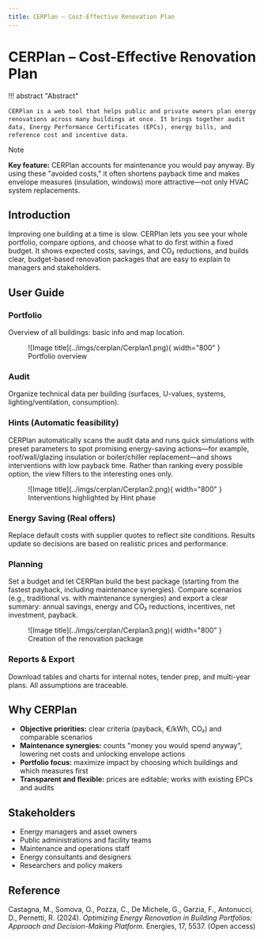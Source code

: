```yaml
---
title: CERPlan – Cost-Effective Renovation Plan
---
```



# CERPlan – Cost-Effective Renovation Plan

!!! abstract "Abstract"

    CERPlan is a web tool that helps public and private owners plan energy renovations across many buildings at once. It brings together audit data, Energy Performance Certificates (EPCs), energy bills, and reference cost and incentive data.

> [!NOTE]
> **Key feature:** CERPlan accounts for maintenance you would pay anyway. By using these "avoided costs," it often shortens payback time and makes envelope measures (insulation, windows) more attractive—not only HVAC system replacements.

## Introduction

Improving one building at a time is slow. CERPlan lets you see your whole portfolio, compare options, and choose what to do first within a fixed budget. It shows expected costs, savings, and CO₂ reductions, and builds clear, budget-based renovation packages that are easy to explain to managers and stakeholders.

## User Guide

### Portfolio

Overview of all buildings: basic info and map location.

<figure markdown="span">
  ![Image title](../imgs/cerplan/Cerplan1.png){ width="800" }
  <figcaption>Portfolio overview</figcaption>
</figure>

### Audit

Organize technical data per building (surfaces, U-values, systems, lighting/ventilation, consumption).

### Hints (Automatic feasibility)

CERPlan automatically scans the audit data and runs quick simulations with preset parameters to spot promising energy-saving actions—for example, roof/wall/glazing insulation or boiler/chiller replacement—and shows interventions with low payback time. Rather than ranking every possible option, the view filters to the interesting ones only.

<figure markdown="span">
  ![Image title](../imgs/cerplan/Cerplan2.png){ width="800" }
  <figcaption>Interventions highlighted by Hint phase</figcaption>
</figure>

### Energy Saving (Real offers)

Replace default costs with supplier quotes to reflect site conditions. Results update so decisions are based on realistic prices and performance.

### Planning

Set a budget and let CERPlan build the best package (starting from the fastest payback, including maintenance synergies). Compare scenarios (e.g., traditional vs. with maintenance synergies) and export a clear summary: annual savings, energy and CO₂ reductions, incentives, net investment, payback.


<figure markdown="span">
  ![Image title](../imgs/cerplan/Cerplan3.png){ width="800" }
  <figcaption>Creation of the renovation package</figcaption>
</figure>

### Reports & Export

Download tables and charts for internal notes, tender prep, and multi-year plans. All assumptions are traceable.

## Why CERPlan

- **Objective priorities:** clear criteria (payback, €/kWh, CO₂) and comparable scenarios
- **Maintenance synergies:** counts "money you would spend anyway", lowering net costs and unlocking envelope actions
- **Portfolio focus:** maximize impact by choosing which buildings and which measures first
- **Transparent and flexible:** prices are editable; works with existing EPCs and audits

## Stakeholders

- Energy managers and asset owners
- Public administrations and facility teams
- Maintenance and operations staff
- Energy consultants and designers
- Researchers and policy makers

## Reference

Castagna, M., Somova, O., Pozza, C., De Michele, G., Garzia, F., Antonucci, D., Pernetti, R. (2024). *Optimizing Energy Renovation in Building Portfolios: Approach and Decision-Making Platform.* Energies, 17, 5537. (Open access)